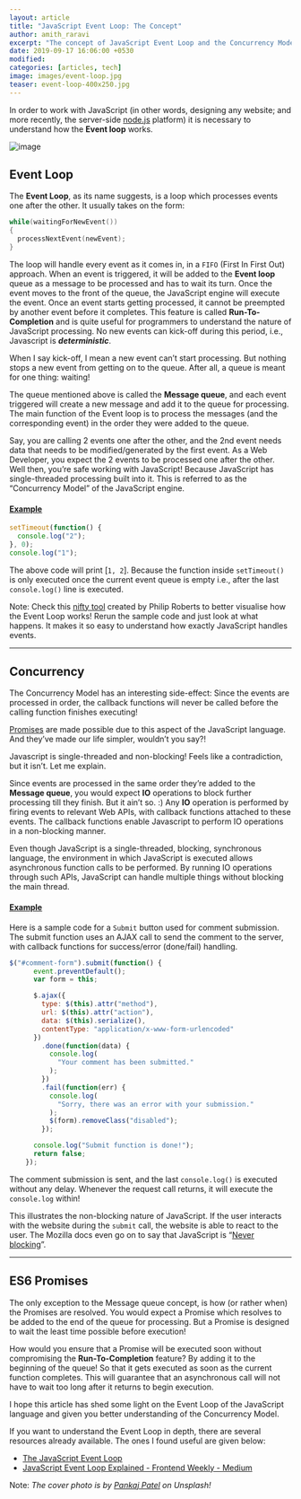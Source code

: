 ```yaml
---
layout: article
title: "JavaScript Event Loop: The Concept"
author: amith_raravi
excerpt: "The concept of JavaScript Event Loop and the Concurrency Model."
date: 2019-09-17 16:06:00 +0530
modified:
categories: [articles, tech]
image: images/event-loop.jpg
teaser: event-loop-400x250.jpg
---
```


In order to work with JavaScript (in other words, designing any website; and more recently, the server-side [node.js](https://nodejs.org/en/) platform) it is necessary to understand how the **Event loop** works.

![image](/images/event-loop.jpg)

## Event Loop

The **Event Loop**, as its name suggests, is a loop which processes events one after the other. It usually takes on the form:

```c
while(waitingForNewEvent())
{
  processNextEvent(newEvent);
}
```

The loop will handle every event as it comes in, in a `FIFO` (First In First Out) approach. When an event is triggered, it will be added to the **Event loop** queue as a message to be processed and has to wait its turn. Once the event moves to the front of the queue, the JavaScript engine will execute the event. Once an event starts getting processed, it cannot be preempted by another event before it completes. This feature is called **Run-To-Completion** and is quite useful for programmers to understand the nature of JavaScript processing. No new events can kick-off during this period, i.e., Javascript is ***deterministic***.

When I say kick-off, I mean a new event can’t start processing. But nothing stops a new event from getting on to the queue. After all, a queue is meant for one thing: waiting!

The queue mentioned above is called the **Message queue**, and each event triggered will create a new message and add it to the queue for processing. The main function of the Event loop is to process the messages (and the corresponding event) in the order they were added to the queue.

Say, you are calling 2 events one after the other, and the 2nd event needs data that needs to be modified/generated by the first event. As a Web Developer, you expect the 2 events to be processed one after the other.  Well then, you’re safe working with JavaScript! Because JavaScript has single-threaded processing built into it. This is referred to as the “Concurrency Model” of the JavaScript engine.

#### <u>Example</u>

```js
setTimeout(function() {
  console.log("2");
}, 0);
console.log("1");
```

The above code will print [`1, 2`]. Because the function inside `setTimeout()` is only executed once the current event queue is empty i.e., after the last `console.log()` line is executed.

Note: Check this [nifty tool](http://latentflip.com/loupe/) created by Philip Roberts to better visualise how the Event Loop works! Rerun the sample code and just look at what happens. It makes it so easy to understand how exactly JavaScript handles events.

---

## Concurrency

The Concurrency Model has an interesting side-effect: Since the events are processed in order, the callback functions will never be called before the calling function finishes executing!

[Promises](https://developer.mozilla.org/en-US/docs/Web/JavaScript/Guide/Using_promises) are made possible due to this aspect of the JavaScript language. And they’ve made our life simpler, wouldn’t you say?!

Javascript is single-threaded and non-blocking! Feels like a contradiction, but it isn’t. Let me explain.

Since events are processed in the same order they’re added to the **Message queue**, you would expect **IO** operations to block further processing till they finish. But it ain’t so. :) Any **IO** operation is performed by firing events to relevant Web APIs, with callback functions attached to these events. The callback functions enable Javascript to perform IO operations in a non-blocking manner.

Even though JavaScript is a single-threaded, blocking, synchronous language, the environment in which JavaScript is executed allows asynchronous function calls to be performed. By running IO operations through such APIs, JavaScript can handle multiple things without blocking the main thread.

#### <u>Example</u>

Here is a sample code for a `Submit`  button used for comment submission. The submit function uses an AJAX call to send the comment to the server, with callback functions for success/error (done/fail) handling.

```js
$("#comment-form").submit(function() {
      event.preventDefault();
      var form = this;

      $.ajax({
        type: $(this).attr("method"),
        url: $(this).attr("action"),
        data: $(this).serialize(),
        contentType: "application/x-www-form-urlencoded"
      })
        .done(function(data) {
          console.log(
            "Your comment has been submitted."
          );
        })
        .fail(function(err) {
          console.log(
            "Sorry, there was an error with your submission."
          );
          $(form).removeClass("disabled");
        });

      console.log("Submit function is done!");
      return false;
    });
```

The comment submission is sent, and the last `console.log()` is executed without any delay. Whenever the request call returns, it will execute the `console.log` within!

This illustrates the non-blocking nature of JavaScript. If the user interacts with the website during the `submit` call, the website is able to react to the user. The Mozilla docs even go on to say that JavaScript is “[Never blocking](https://developer.mozilla.org/en-US/docs/Web/JavaScript/EventLoop#Run-to-completion)”.

---

## ES6 Promises

The only exception to the Message queue concept, is how (or rather when) the Promises are resolved. You would expect a Promise which resolves to be added to the end of the queue for processing. But a Promise is designed to wait the least time possible before execution!

How would you ensure that a Promise will be executed soon without compromising the **Run-To-Completion** feature? By adding it to the beginning of the queue! So that it gets executed as soon as the current function completes. This will guarantee that an asynchronous call will not have to wait too long after it returns to begin execution.

I hope this article has shed some light on the Event Loop of the JavaScript language and given you better understanding of the Concurrency Model.

If you want to understand the Event Loop in depth, there are several resources already available. The ones I found useful are given below:

* [The JavaScript Event Loop](https://flaviocopes.com/javascript-event-loop/)
* [JavaScript Event Loop Explained - Frontend Weekly - Medium](https://medium.com/front-end-weekly/javascript-event-loop-explained-4cd26af121d4)

Note: _The cover photo is by [Pankaj Patel](https://unsplash.com/@pankajpatel) on Unsplash!_
